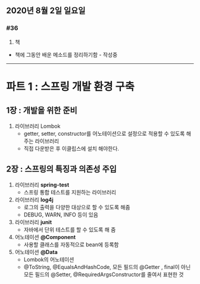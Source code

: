 ## 2020년 8월 2일 일요일
### #36

1. 책
- 책에 그동안 배운 메소드를 정리하기함 - 작성중
---
# 파트 1 : 스프링 개발 환경 구축

## 1장 : 개발을 위한 준비
1. 라이브러리 Lombok
    - getter, setter, constructor를 어노테이션으로 설정으로 적용할 수 있도록 해주는 라이브러리
    - 직접 다운받은 후 이클립스에 설치 해야한다.

## 2장 : 스프링의 특징과 의존성 주입
1. 라이브러리 **spring-test**
    - 스프링 통합 테스트를 지원하는 라이브러리
2. 라이브러리 **log4j**
    - 로그의 출력을 다양한 대상으로 할 수 있도록 해줌
    - DEBUG, WARN, INFO 등이 있음
3. 라이브러리 **junit**
    - 자바에서 단위 테스트를 할 수 있도록 해 줌
4. 어노테이션 **@Component**
    - 사용할 클래스를 자동적으로 bean에 등록함
5. 어노테이션 **@Data**
    - Lombok의 어노테이션
    - @ToString, @EqualsAndHashCode, 모든 필드의 @Getter , final이 아닌 모든 필드의 @Setter, @RequiredArgsConstructor를 줄여서 표현한 것
